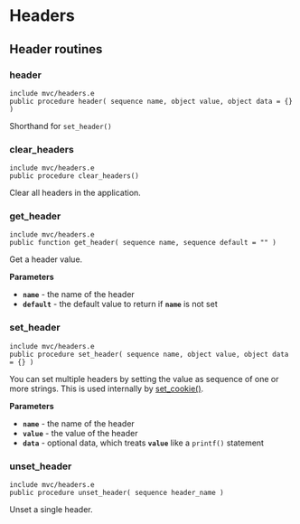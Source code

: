 # Headers

## Header routines

### header

`include mvc/headers.e`  
`public procedure header( sequence name, object value, object data = {} )`

Shorthand for `set_header()`

### clear_headers

`include mvc/headers.e`  
`public procedure clear_headers()`

Clear all headers in the application.

### get_header

`include mvc/headers.e`  
`public function get_header( sequence name, sequence default = "" )`

Get a header value.

**Parameters**

- **`name`** - the name of the header
- **`default`** - the default value to return if **`name`** is not set

### set_header

`include mvc/headers.e`  
`public procedure set_header( sequence name, object value, object data = {} )`

You can set multiple headers by setting the value as sequence of one or more strings. This is used internally by [set_cookie()](COOKIE.md#set_cookie).

**Parameters**

- **`name`** - the name of the header
- **`value`** - the value of the header
- **`data`** - optional data, which treats **`value`** like a `printf()` statement

### unset_header

`include mvc/headers.e`  
`public procedure unset_header( sequence header_name )`

Unset a single header.

